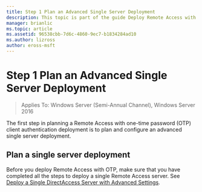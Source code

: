 ```yaml
---
title: Step 1 Plan an Advanced Single Server Deployment
description: This topic is part of the guide Deploy Remote Access with OTP Authentication in Windows Server 2016.
manager: brianlic
ms.topic: article
ms.assetid: 96538cbb-7d6c-4860-9ec7-b1834284ad10
ms.author: lizross
author: eross-msft
---
```

# Step 1 Plan an Advanced Single Server Deployment

>Applies To: Windows Server (Semi-Annual Channel), Windows Server 2016

The first step in planning a Remote Access with one-time password (OTP) client authentication deployment is to plan and configure an advanced single server deployment.

## Plan a single server deployment
Before you deploy Remote Access with OTP, make sure that you have completed all the steps to deploy a single Remote Access server. See [Deploy a Single DirectAccess Server with Advanced Settings](../../../directaccess/single-server-advanced/deploy-a-single-directaccess-server-with-advanced-settings.md).

